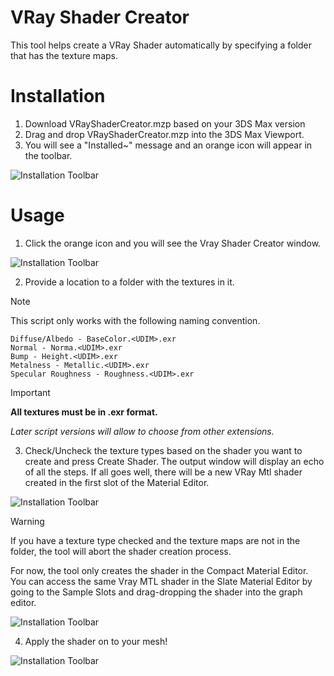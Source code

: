 # VRay Shader Creator

This tool helps create a VRay Shader automatically by specifying a folder that has the texture maps.

# Installation

1. Download VRayShaderCreator.mzp based on your 3DS Max version
2. Drag and drop VRayShaderCreator.mzp into the 3DS Max Viewport.
3. You will see a "Installed~" message and an orange icon will appear in the toolbar.


![Installation Toolbar](https://i.imgur.com/k0mc790.jpeg)

# Usage

1. Click the orange icon and you will see the Vray Shader Creator window. 

![Installation Toolbar](https://i.imgur.com/faSo8qL.jpeg)

2. Provide a location to a folder with the textures in it.

> [!NOTE]
> This script only works with the following naming convention.
```
Diffuse/Albedo - BaseColor.<UDIM>.exr
Normal - Norma.<UDIM>.exr
Bump - Height.<UDIM>.exr
Metalness - Metallic.<UDIM>.exr
Specular Roughness - Roughness.<UDIM>.exr
```

> [!IMPORTANT]
> **All textures must be in .exr format.**

*Later script versions will allow to choose from other extensions.*

3. Check/Uncheck the texture types based on the shader you want to create and press Create Shader. The output window will display an echo of all the steps. If all goes well, there will be a new VRay Mtl shader created in the first slot of the Material Editor.

![Installation Toolbar](https://i.imgur.com/4GuA4v5.jpeg)

> [!WARNING]
> If you have a texture type checked and the texture maps are not in the folder, the tool will abort the shader creation process. 

For now, the tool only creates the shader in the Compact Material Editor. You can access the same Vray MTL shader in the Slate Material Editor by going to the Sample Slots and drag-dropping the shader into the graph editor. 

![Installation Toolbar](https://i.imgur.com/FfJ59cf.jpeg)

4. Apply the shader on to your mesh!

![Installation Toolbar](https://i.imgur.com/crgxDus.jpeg)
